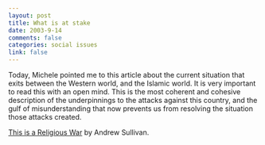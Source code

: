 ```yaml
--- 
layout: post
title: What is at stake
date: 2003-9-14
comments: false
categories: social issues
link: false
---
```

Today, Michele pointed me to this article about the current situation that exits between the Western world, and the Islamic world. It is very important to read this with an open mind. This is the most coherent and cohesive description of the underpinnings to the attacks against this country, and the gulf of misunderstanding that now prevents us from resolving the situation those attacks created.

<a href="http://andrewsullivan.com/thewar.php?artnum=20011007">This is a Religious War</a> by Andrew Sullivan.
